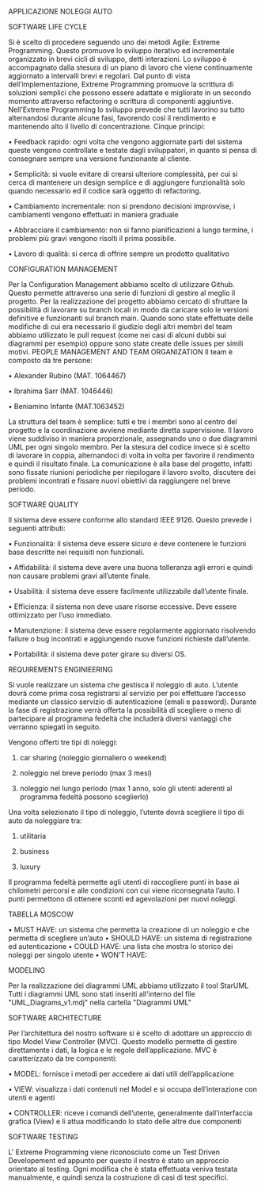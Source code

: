 APPLICAZIONE NOLEGGI AUTO


SOFTWARE LIFE CYCLE

Si è scelto di procedere seguendo uno dei metodi Agile: Extreme Programming. Questo promuove lo sviluppo iterativo ed incrementale organizzato in brevi cicli di sviluppo, detti interazioni.
Lo sviluppo è accompagnato dalla stesura di un piano di lavoro che viene continuamente aggiornato a intervalli brevi e regolari. 
Dal punto di vista dell’implementazione, Extreme Programming promuove la scrittura di soluzioni semplici che possono essere adattate e migliorate in un secondo momento attraverso refactoring o scrittura di componenti aggiuntive. Nell’Extreme Programming lo sviluppo prevede che tutti lavorino su tutto alternandosi durante alcune fasi, favorendo così il rendimento e mantenendo alto il livello di concentrazione.
Cinque principi:

•	Feedback rapido: 
ogni volta che vengono aggiornate parti del sistema queste vengono controllate e testate dagli sviluppatori, in quanto si pensa di consegnare sempre una versione funzionante al cliente.

•	Semplicità: 
si vuole evitare di crearsi ulteriore complessità, per cui si cerca di mantenere un design semplice e di aggiungere funzionalità solo quando necessario ed il codice sarà oggetto di refactoring.

•	Cambiamento incrementale: 
non si prendono decisioni improvvise, i cambiamenti vengono effettuati in maniera graduale

•	Abbracciare il cambiamento: 
non si fanno pianificazioni a lungo termine, i problemi più gravi vengono risolti il prima possibile.

•	Lavoro di qualità: 
si cerca di offrire sempre un prodotto qualitativo

CONFIGURATION MANAGEMENT

Per la Configuration Management abbiamo scelto di utilizzare Github. Questo permette attraverso una serie di funzioni di gestire al meglio il progetto.
Per la realizzazione del progetto abbiamo cercato di sfruttare la possibilità di lavorare su branch locali in modo da caricare solo le versioni definitive e funzionanti sul branch main.
Quando sono state effettuate delle modifiche di cui era necessario il giudizio degli altri membri del team abbiamo utilizzato le pull request (come nei casi di alcuni dubbi sui diagrammi per esempio) oppure sono state create delle issues per simili motivi. 
PEOPLE MANAGEMENT AND TEAM ORGANIZATION
Il team è composto da tre persone:

•	Alexander Rubino (MAT. 1064467)

•	Ibrahima Sarr (MAT. 1046446)

•	Beniamino Infante (MAT.1063452)

La struttura del team è semplice: tutti e tre i membri sono al centro del progetto e la coordinazione avviene mediante diretta supervisione.
Il lavoro viene suddiviso in maniera proporzionale, assegnando uno o due diagrammi UML per ogni singolo membro. Per la stesura del codice invece si è scelto di lavorare in coppia, alternandoci di volta in volta per favorire il rendimento e quindi il risultato finale.
La comunicazione è alla base del progetto, infatti sono fissate riunioni periodiche per riepilogare il lavoro svolto, discutere dei problemi incontrati e fissare nuovi obiettivi da raggiungere nel breve periodo.

SOFTWARE QUALITY

Il sistema deve essere conforme allo standard IEEE 9126. 
Questo prevede i seguenti attributi:

•	Funzionalità: 
il sistema deve essere sicuro e deve contenere le funzioni base descritte nei requisiti non funzionali.

•	Affidabilità: 
il sistema deve avere una buona tolleranza agli errori e quindi non causare problemi gravi all’utente finale.

•	Usabilità: 
il sistema deve essere facilmente utilizzabile dall’utente finale.

•	Efficienza: 
il sistema non deve usare risorse eccessive. Deve essere ottimizzato per l’uso immediato.

•	Manutenzione: 
il sistema deve essere regolarmente aggiornato risolvendo failure o bug incontrati e aggiungendo nuove funzioni richieste dall’utente.

•	Portabilità: 
il sistema deve poter girare su diversi OS.

REQUIREMENTS ENGINIEERING

Si vuole realizzare un sistema che gestisca il noleggio di auto. 
L’utente dovrà come prima cosa registrarsi al servizio per poi effettuare l’accesso  mediante un classico servizio di autenticazione (emali e password).
Durante la fase di registrazione verrà offerta la possibilità di scegliere o meno di partecipare al programma fedeltà che includerà diversi vantaggi che verranno spiegati in seguito.

Vengono offerti tre tipi di noleggi: 

1.	car sharing (noleggio giornaliero o weekend)

2.	noleggio nel breve periodo (max 3 mesi)

3.	noleggio nel lungo periodo (max 1 anno, solo gli utenti aderenti al programma fedeltà possono sceglierlo) 

Una volta selezionato il tipo di noleggio, l’utente dovrà scegliere il tipo di auto da noleggiare tra:
1.	utilitaria

2.	business

3.	luxury

Il programma fedeltà permette agli utenti di raccogliere punti in base ai chilometri percorsi e alle condizioni con cui viene riconsegnata l’auto. I punti permettono di ottenere sconti ed agevolazioni per nuovi noleggi.

TABELLA MOSCOW

•	MUST HAVE: un sistema che permetta la creazione di un noleggio e che permetta di scegliere un’auto
•	SHOULD HAVE: un sistema di registrazione ed autenticazione
•	COULD HAVE: una lista che mostra lo storico dei noleggi per singolo utente
•	WON’T HAVE: 

MODELING

Per la realizzazione dei diagrammi UML abbiamo utilizzato il tool StarUML
Tutti i diagrammi UML sono stati inseriti all'interno del file "UML_Diagrams_v1.mdj" nella cartella "Diagrammi UML"

SOFTWARE ARCHITECTURE

Per l’architettura del nostro software si è scelto di adottare un approccio di tipo Model View Controller (MVC). Questo modello permette di gestire direttamente i dati, la logica e le regole dell’applicazione.
MVC è caratterizzato da tre componenti:

•	MODEL: fornisce i metodi per accedere ai dati utili dell’applicazione

•	VIEW: visualizza i dati contenuti nel Model e si occupa dell’interazione con utenti e agenti

•	CONTROLLER: riceve i comandi dell’utente, generalmente dall’interfaccia grafica (View) e li attua modificando lo stato delle altre due componenti

SOFTWARE TESTING

L' Extreme Programming viene riconosciuto come un Test Driven Developement ed appunto per questo il nostro è stato un approccio orientato al testing. Ogni modifica che è stata effettuata veniva testata manualmente, e quindi senza la costruzione di casi di test specifici.

